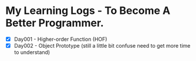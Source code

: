 # My Learning Logs - To Become A Better Programmer.

- [x] Day001 - Higher-order Function (HOF) 
- [x] Day002 - Object Prototype (still a little bit confuse need to get more time to understand) 

